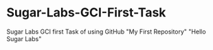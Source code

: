 # Sugar-Labs-GCI-First-Task
Sugar Labs GCI first Task of using GitHub
"My First Repository"
"Hello Sugar Labs"